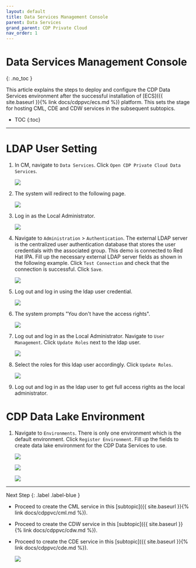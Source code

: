 ```yaml
---
layout: default
title: Data Services Management Console
parent: Data Services
grand_parent: CDP Private Cloud
nav_order: 1
---
```


# Data Services Management Console
{: .no_toc }

This article explains the steps to deploy and configure the CDP Data Services environment after the successful installation of [ECS]({{ site.baseurl }}{% link docs/cdppvc/ecs.md %}) platform. This sets the stage for hosting CML, CDE and CDW services in the subsequent subtopics.

- TOC
{:toc}

---

# LDAP User Setting

1. In CM, navigate to `Data Services`. Click `Open CDP Private Cloud Data Services`. 

    ![](../../assets/images/dsconsole/cmds.png)
    
2. The system will redirect to the following page.  

    ![](../../assets/images/dsconsole/dsmenu.png)

3. Log in as the Local Administrator.

    ![](../../assets/images/dsconsole/dslogin.png)
    
4. Navigate to `Administration` > `Authentication`. The external LDAP server is the centralized user authentication database that stores the user credentials with the associated group. This demo is connected to Red Hat IPA. Fill up the necessary external LDAP server fields as shown in the following example. Click `Test Connection` and check that the connection is successful. Click `Save`.


    ![](../../assets/images/dsconsole/cdpauthentication.png)
    
5. Log out and log in using the ldap user credential.    

    ![](../../assets/images/dsconsole/cdpldaplogin.png)
    
6. The system prompts "You don't have the access rights".    
    
    ![](../../assets/images/dsconsole/cdpldapnorole.png)

7. Log out and log in as the Local Administrator. Navigate to `User Management`. Click `Update Roles` next to the ldap user. 

    ![](../../assets/images/dsconsole/cdpldapupdaterole.png)
    

8. Select the roles for this ldap user accordingly. Click `Update Roles`.

    ![](../../assets/images/dsconsole/cdpselectrole.png)
    

9. Log out and log in as the ldap user to get full access rights as the local administrator.


# CDP Data Lake Environment

1. Navigate to `Environments`. There is only one environment which is the default environment. Click `Register Environment`. Fill up the fields to create data lake environment for the CDP Data Services to use.
    
    ![](../../assets/images/dsconsole/dsregistration.png)
        
        
    ![](../../assets/images/dsconsole/dsenv.png)
    
    ![](../../assets/images/dsconsole/dsldapconfig.png)
    

---    
   Next Step
   {: .label .label-blue } 
   
- Proceed to create the CML service in this [subtopic]({{ site.baseurl }}{% link docs/cdppvc/cml.md %}).
- Proceed to create the CDW service in this [subtopic]({{ site.baseurl }}{% link docs/cdppvc/cdw.md %}).
- Proceed to create the CDE service in this [subtopic]({{ site.baseurl }}{% link docs/cdppvc/cde.md %}).
    

    
    

    
    
    ![](../../assets/images/dsconsole/dsroles.png)